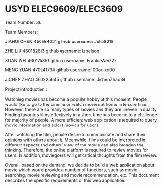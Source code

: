 # USYD ELEC9609/ELEC3609

Team Number: 36

Team Members:

JIAHUI CHEN 450554021 github username: Jche8218

ZHE LIU 450182813 github username: lznelson

XUAN WEI 460175351 github username: FrankieWei727

MENG YUAN 470241734 github username: 00ox-xo00

JICHEN ZHAO 460225645 github username: JichenZhao39

Project introduction：

Watching movies has become a popular hobby at this moment. People would like to go to the cinema or watch movies at home in leisure time. However, there are so many types of movies and they are uneven in quality. Finding favorites films effectively in a short time has become to a challenge for majority of people. A more efficient web application is required to query movie information and select movies for users.

After watching the film, people desire to communicate and share their opinions with others about it. Meanwhile, films could be interpreted in different aspects and others’ view of the movie can also broaden the thinking. Therefore, the online platform is required to review movies for users. In addition, moviegoers will get critical thoughts from the film review.

Overall, based on the demand, we decide to build a web application about movie which would provide a number of functions, such as movie searching, movie reviewing and movie recommendation, etc. This document describes the specific requirements of this web application.

